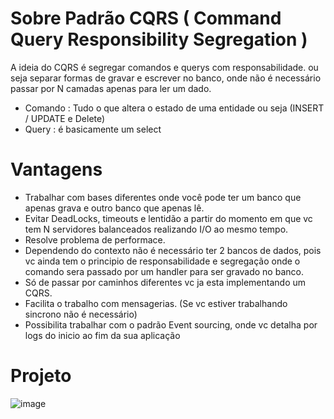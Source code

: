 # Sobre Padrão CQRS (	Command Query Responsibility Segregation )
 A ideia do CQRS é segregar comandos e querys com responsabilidade. ou seja
	separar formas de gravar e escrever no banco, onde não é necessário 
	passar por N camadas apenas para ler um dado.

   - Comando : Tudo o que altera o estado de uma entidade ou seja (INSERT / UPDATE e Delete)
   - Query : é basicamente um select

# Vantagens
 - Trabalhar com bases diferentes onde você pode ter um banco  que apenas grava e outro banco que apenas lê.
 - Evitar DeadLocks, timeouts e lentidão a partir do momento em que vc tem N servidores balanceados realizando I/O ao mesmo tempo.
 - Resolve problema de performace.
 - Dependendo do contexto não é necessário ter 2 bancos de dados, pois vc ainda tem o principio de responsabilidade e segregação onde o comando
    sera passado por um handler para ser gravado no banco.
 - Só de passar por caminhos diferentes vc ja esta implementando um CQRS.
 - Facilita o trabalho com mensagerias. (Se vc estiver trabalhando sincrono não é necessário)
 - Possibilita trabalhar com o padrão Event sourcing, onde vc detalha por logs do inicio ao fim da sua aplicação

# Projeto
 ![image](https://user-images.githubusercontent.com/25963928/172072678-69ac6e90-3530-4a35-9e29-baf249b7de54.png)
